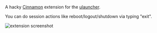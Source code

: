 A hacky [Cinnamon](https://github.com/linuxmint/Cinnamon) extension for the [ulauncher](https://ulauncher.io/).

You can do session actions like reboot/logout/shutdown via typing "exit".

![extension screenshot](https://i.imgur.com/YVmyePX.png)
